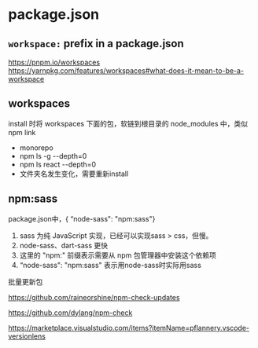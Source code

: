 # package.json

## `workspace:` prefix in a package.json

<https://pnpm.io/workspaces>
<https://yarnpkg.com/features/workspaces#what-does-it-mean-to-be-a-workspace>

## workspaces

install 时将 workspaces 下面的包，软链到根目录的 node_modules 中，类似npm link

- monorepo
- npm ls -g --depth=0
- npm ls react --depth=0
- 文件夹名发生变化，需要重新install

## npm:sass

package.json中，{ “node-sass": "npm:sass"}

1. sass 为纯 JavaScript 实现，已经可以实现sass > css，但慢。
2. node-sass、dart-sass 更快
3. 这里的 "npm:" 前缀表示需要从 npm 包管理器中安装这个依赖项
4. “node-sass": "npm:sass" 表示用node-sass时实际用sass

批量更新包

<https://github.com/raineorshine/npm-check-updates>

<https://github.com/dylang/npm-check>

<https://marketplace.visualstudio.com/items?itemName=pflannery.vscode-versionlens>
